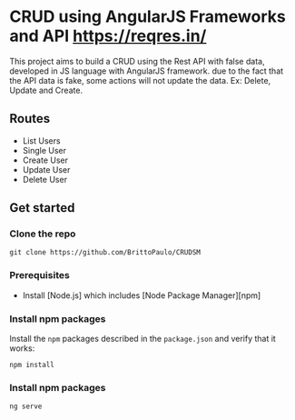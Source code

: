 # CRUD using  AngularJS Frameworks and API https://reqres.in/
This project aims to build a CRUD using the Rest API with false data, developed in JS language with AngularJS framework.
due to the fact that the API data is fake, some actions will not update the data. Ex: Delete, Update and Create.

## Routes 

- List Users
- Single User
- Create User
- Update User
- Delete User

## Get started
### Clone the repo
```shell
git clone https://github.com/BrittoPaulo/CRUDSM
```

### Prerequisites

- Install [Node.js] which includes [Node Package Manager][npm]
### Install npm packages

Install the `npm` packages described in the `package.json` and verify that it works:

```shell
npm install
```
### Install npm packages
```
ng serve
```